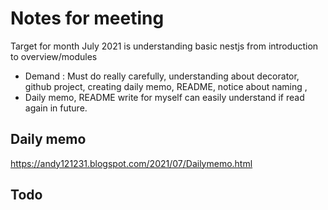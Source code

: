 <h1 id="notes-for-meeting"><strong>Notes for meeting</strong></h1>
<p>Target for month July 2021  is understanding basic nestjs from introduction to overview/modules</p>
<ul>
<li>Demand : Must do really carefully, understanding about decorator, github project, creating daily memo, README, notice about naming ,</li>
<li>Daily memo, README write for myself can easily understand if  read again in future.</li>
</ul>
<h2 id="daily-memo"><strong>Daily memo</strong></h2>
<p><a href="https://andy121231.blogspot.com/2021/07/Dailymemo.html">https://andy121231.blogspot.com/2021/07/Dailymemo.html</a></p>
<h2 id="todo"><strong>Todo</strong></h2>

